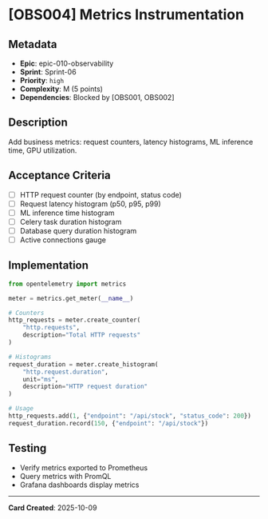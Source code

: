 # [OBS004] Metrics Instrumentation

## Metadata

- **Epic**: epic-010-observability
- **Sprint**: Sprint-06
- **Priority**: `high`
- **Complexity**: M (5 points)
- **Dependencies**: Blocked by [OBS001, OBS002]

## Description

Add business metrics: request counters, latency histograms, ML inference time, GPU utilization.

## Acceptance Criteria

- [ ] HTTP request counter (by endpoint, status code)
- [ ] Request latency histogram (p50, p95, p99)
- [ ] ML inference time histogram
- [ ] Celery task duration histogram
- [ ] Database query duration histogram
- [ ] Active connections gauge

## Implementation

```python
from opentelemetry import metrics

meter = metrics.get_meter(__name__)

# Counters
http_requests = meter.create_counter(
    "http.requests",
    description="Total HTTP requests"
)

# Histograms
request_duration = meter.create_histogram(
    "http.request.duration",
    unit="ms",
    description="HTTP request duration"
)

# Usage
http_requests.add(1, {"endpoint": "/api/stock", "status_code": 200})
request_duration.record(150, {"endpoint": "/api/stock"})
```

## Testing

- Verify metrics exported to Prometheus
- Query metrics with PromQL
- Grafana dashboards display metrics

---
**Card Created**: 2025-10-09
